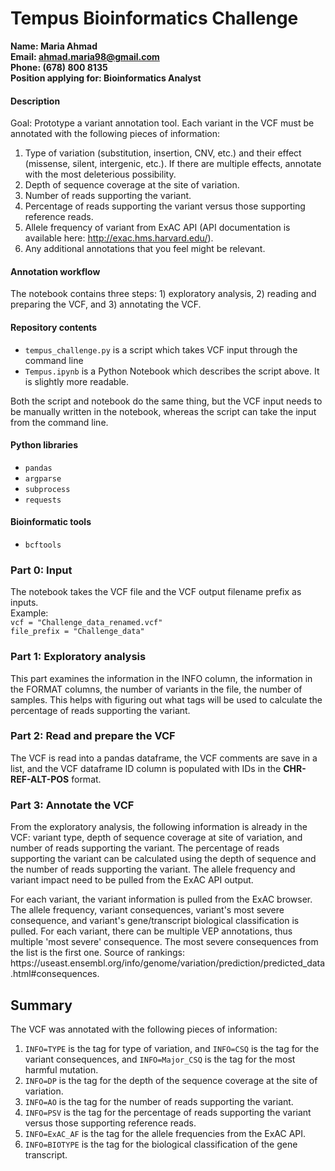 # Tempus Bioinformatics Challenge
**Name: Maria Ahmad** <br>
**Email: ahmad.maria98@gmail.com** <br>
**Phone: (678) 800 8135** <br>
**Position applying for: Bioinformatics Analyst** <br>
#### Description
Goal: Prototype a variant annotation tool. Each variant in the VCF must be annotated with the following pieces of information:
1. Type of variation (substitution, insertion, CNV, etc.) and their effect (missense, silent,
intergenic, etc.). If there are multiple effects, annotate with the most deleterious
possibility.
2. Depth of sequence coverage at the site of variation.
3. Number of reads supporting the variant.
4. Percentage of reads supporting the variant versus those supporting reference reads.
5. Allele frequency of variant from ExAC API (API documentation is available here:
http://exac.hms.harvard.edu/).
6. Any additional annotations that you feel might be relevant.

#### Annotation workflow
The notebook contains three steps: 1) exploratory analysis, 2) reading and preparing the VCF, and 3) annotating the VCF. 
#### Repository contents
- `tempus_challenge.py` is a script which takes VCF input through the command line
- `Tempus.ipynb` is a Python Notebook which describes the script above. It is slightly more readable. 

Both the script and notebook do the same thing, but the VCF input needs to be manually written in the notebook, whereas the script can take the input from the command line.

#### Python libraries
- `pandas`
- `argparse`
- `subprocess`
- `requests`
#### Bioinformatic tools
- `bcftools`
### Part 0: Input
The notebook takes the VCF file and the VCF output filename prefix as inputs. <br> Example: <br>
`vcf = "Challenge_data_renamed.vcf"` <br>
`file_prefix = "Challenge_data"`
### Part 1: Exploratory analysis
This part examines the information in the INFO column, the information in the FORMAT columns, the number of variants in the file, the number of samples. This helps with figuring out what tags will be used to calculate the percentage of reads supporting the variant. 
### Part 2: Read and prepare the VCF
The VCF is read into a pandas dataframe, the VCF comments are save in a list, and the VCF dataframe ID column is populated with IDs in the **CHR-REF-ALT-POS** format.
### Part 3: Annotate the VCF
<p> From the exploratory analysis, the following information is already in the VCF: variant type, depth of sequence coverage at site of variation, and number of reads supporting the variant. The percentage of reads supporting the variant can be calculated using the depth of sequence and the number of reads supporting the variant. The allele frequency and variant impact need to be pulled from the ExAC API output. </p> 
<p> For each variant, the variant information is pulled from the ExAC browser. The allele frequency, variant consequences, variant's most severe consequence, and variant's gene/transcript biological classification is pulled. For each variant, there can be multiple VEP annotations, thus multiple 'most severe' consequence. The most severe consequences from the list is the first one. Source of rankings: https://useast.ensembl.org/info/genome/variation/prediction/predicted_data.html#consequences. </p> 

## Summary
The VCF was annotated with the following pieces of information:
1. `INFO=TYPE` is the tag for type of variation, and `INFO=CSQ` is the tag for the variant consequences, and `INFO=Major_CSQ` is the tag for the most harmful mutation.
2. `INFO=DP` is the tag for the depth of the sequence coverage at the site of variation. 
3. `INFO=AO` is the tag for the number of reads supporting the variant. 
4. `INFO=PSV` is the tag for the percentage of reads supporting the variant versus those supporting reference reads. 
5. `INFO=ExAC_AF` is the tag for the allele frequencies from the ExAC API.
6. `INFO=BIOTYPE` is the tag for the biological classification of the gene transcript. 
